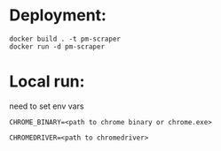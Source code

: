 # Deployment:
```
docker build . -t pm-scraper
docker run -d pm-scraper
```
# Local run:
need to set env vars

`CHROME_BINARY=<path to chrome binary or chrome.exe>`

`CHROMEDRIVER=<path to chromedriver>`